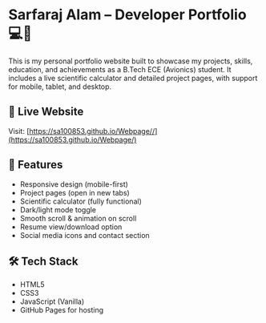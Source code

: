 # Sarfaraj Alam – Developer Portfolio 💻🚀

This is my personal portfolio website built to showcase my projects, skills, education, and achievements as a B.Tech ECE (Avionics) student. It includes a live scientific calculator and detailed project pages, with support for mobile, tablet, and desktop.

## 🔗 Live Website
Visit: [https://sa100853.github.io/Webpage//](https://sa100853.github.io/Webpage/)

## 🧠 Features
- Responsive design (mobile-first)
- Project pages (open in new tabs)
- Scientific calculator (fully functional)
- Dark/light mode toggle
- Smooth scroll & animation on scroll
- Resume view/download option
- Social media icons and contact section

## 🛠️ Tech Stack
- HTML5
- CSS3
- JavaScript (Vanilla)
- GitHub Pages for hosting
